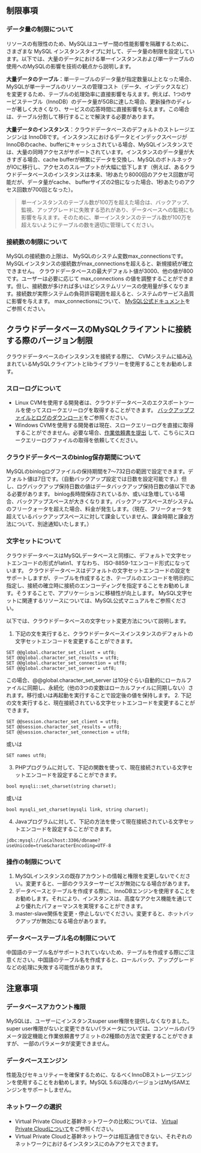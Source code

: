 ## 制限事項

### データ量の制限について
リソースの有限性のため、MySQLはユーザー間の性能影響を隔離するために、さまざまな MySQL インスタンスタイプに対して、データ量の制限を設定しています。以下では、大量のデータにおける単一インスタンスおよび単一テーブルの使用へのMySQLの影響を技術の観点から説明します。

**大量データのテーブル**：単一テーブルのデータ量が指定数量以上となった場合、MySQLが単一テーブルのリソースの管理コスト（データ、インデックスなど）を変更するため、テーブルの処理効率に直接影響を与えます。例えば、1つのサービステーブル（InnoDB）のデータ量が5GBに達した場合、更新操作のディレーが著しく大きくなり、サービスの応答時間に直接影響を与えます。この場合は、テーブル分割して移行することで解決する必要があります。

**大量データのインスタンス**：クラウドデータベースのデフォルトのストレージエンジンは InnoDBです。インスタンスにおけるデータとインデックスページがInnoDBのcache、bufferにキャッシュされている場合、MySQLインスタンスでは、大量の同時アクセスがサポートされています。インスタンスのデータ量が大きすぎる場合、cache bufferが頻繁にデータを交換し、MySQLのボトルネックがIOに移行し、アクセスのスループットが大幅に低下します（例えば、あるクラウドデータベースのインスタンスは本来、1秒あたり8000回のアクセス回数が可能だが、データ量がcache、 bufferサイズの2倍になった場合、1秒あたりのアクセス回数が700回となった）。

>単一インスタンスのテーブル数が100万を超えた場合は、バックアップ、監視、アップグレードに失敗する恐れがあり、データベースへの監視にも影響を与えます。そのために、単一インスタンスのテーブル数が100万を超えないようにテーブルの数を適切に管理してください。

### 接続数の制限について
MySQLの接続数の上限は、 MySQLのシステム変数max_connectionsです。MySQLインスタンスの接続数がmax_connectionsを超えると、新規接続が確立できません。
クラウドデータベースの最大デフォルト値が3000、他の値が800です。ユーザーは必要に応じて max_connections の値を調整することができます。但し、接続数が多ければ多いほどシステムリソースの使用量が多くなります。接続数が実際システムの負荷許容範囲を超えると、システムのサービス品質に影響を与えます。
max_connectionsについて、 [MySQL公式ドキュメント](https://dev.mysql.com/doc/)をご参照ください。

## クラウドデータベースのMySQLクライアントに接続する際のバージョン制限
クラウドデータベースのインスタンスを接続する際に、 CVMシステムに組み込まれているMySQLクライアントとlibライブラリーを使用することをお勧めします。

### スローログについて
-  Linux CVMを使用する開発者は、クラウドデータベースのエクスポートツールを使ってスロークエリーログを取得することができます。 [バックアップファイルとログのダウンロード](https://intl.cloud.tencent.com/document/product/236/7274)をご参照ください。
-  Windows CVMを使用する開発者は現在、スロークエリーログを直接に取得することができません。必要な場合、[作業依頼書を提出](https://console.cloud.tencent.com/workorder/category) して、こちらにスロークエリーログファイルの取得を依頼してください。

### クラウドデータベースのbinlog保存期間について
 MySQLのbinlogログファイルの保持期間を7〜732日の範囲で設定できます。デフォルト値は7日です。（自動バックアップ設定では日数を設定可能です。）但し、ログバックアップ保持日数の値はデータバックアップ保持日数の値以下である必要があります。 
binlog長時間保存されているか、或いは急増している場合、バックアップスペースが大きくなります。バックアップスペースがシステムのフリークォータを超えた場合、料金が発生します。（現在、フリークォータを超えているバックアップスペースに対して課金していません、課金時期と課金方法について、別途通知いたします。） 


### 文字セットについて

クラウドデータベースはMySQLデータベースと同様に、デフォルトで文字セットエンコードの形式がlatin1、すなわち、 ISO-8859-1エンコード形式になっています。
クラウドデータベースはデフォルトの文字セットエンコードの設定をサポートしますが、テーブルを作成するとき、テーブルのエンコードを明示的に指定し、接続の確立時に接続のエンコーディングを指定することをお勧めします。そうすることで、アプリケーションに移植性が向上します。
MySQL文字セットに関連するリソースについては、MySQL公式マニュアルをご参照ください。

以下では、クラウドデータベースの文字セット変更方法について説明します。
1. 下記の文を実行すると、クラウドデータベースインスタンスのデフォルトの文字セットエンコードを変更することができます。
```
SET @@global.character_set_client = utf8;
SET @@global.character_set_results = utf8;
SET @@global.character_set_connection = utf8;
SET @@global.character_set_server = utf8;
```
この場合、@@global.character_set_server は10分ぐらい自動的にローカルファイルに同期し、永続化（他の3つの変数はローカルファイルに同期しない）されます。移行或いは再起動を実行することで設定後の値を保持します。
2. 下記の文を実行すると、現在接続されている文字セットエンコードを変更することができます。
```
SET @@session.character_set_client = utf8;
SET @@session.character_set_results = utf8;
SET @@session.character_set_connection = utf8;
```
或いは
```
SET names utf8;
```
3. PHPプログラムに対して、下記の関数を使って、現在接続されている文字セットエンコードを設定することができます。
```
bool mysqli::set_charset(string charset);
```
或いは
```
bool mysqli_set_charset(mysqli link, string charset);
```
4.  Javaプログラムに対して、下記の方法を使って現在接続されている文字セットエンコードを設定することができます。
```
jdbc:mysql://localhost:3306/dbname?useUnicode=true&characterEncoding=UTF-8
```

### 操作の制限について
1. MySQLインスタンスの既存アカウントの情報と権限を変更しないでください。変更すると、一部のクラスターサービスが無効になる場合があります。
2. データベースとテーブルを作成する際に、InnoDBエンジンを使用することをお勧めします。それにより、インスタンスは、高度なアクセス機能を通じてより優れたパフォーマンスを実現することができます。
3.  master-slave関係を変更・停止しないでください。変更すると、ホットバックアップが無効になる場合があります。

### データベーステーブル名の制限について
中国語のテーブル名がサポートされていないため、テーブルを作成する際にご注意ください。中国語のテーブル名を作成すると、ロールバック、アップグレードなどの処理に失敗する可能性があります。

## 注意事項
### データベースアカウント権限
MySQLは、ユーザーにインスタンスsuper user権限を提供しなくなりました。super user権限がないと変更できないパラメータについては、コンソールのパラメータ設定機能と作業依頼書サブミットの2種類の方法で変更することができますが、 一部のパラメータが変更できません。

### データベースエンジン
性能及びセキュリティーを確保するために、なるべくInnoDBストレージエンジンを使用することをお勧めします。MySQL 5.6以降のバージョンはMyISAMエンジンをサポートしません。

### ネットワークの選択
- Virtual Private Cloudと基幹ネットワークの比較については、 [Virtual Private Cloudについて](/doc/product/215#2.-.E7.A7.81.E6.9C.89.E7.BD.91.E7.BB.9C.E4.B8.8E.E5.9F.BA.E7.A1.80.E7.BD.91.E7.BB.9C)をご参照ください。
- Virtual Private Cloudと基幹ネットワークは相互通信できない、それぞれのネットワークにおけるインスタンスにのみアクセスできます。
